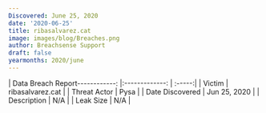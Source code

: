 ```yaml
---
Discovered: June 25, 2020
date: '2020-06-25'
title: ribasalvarez.cat
image: images/blog/Breaches.png
author: Breachsense Support
draft: false
yearmonths: 2020/june
---
```


| Data Breach Report------------:   |:-------------:    | :-----:|
| Victim    | ribasalvarez.cat      | 
| Threat Actor    | Pysa      | 
| Date Discovered    | Jun 25, 2020      | 
| Description    | N/A      | 
| Leak Size    | N/A      | 

